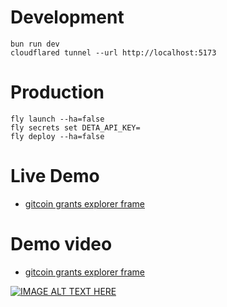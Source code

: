 # Development

```
bun run dev
cloudflared tunnel --url http://localhost:5173
```

# Production

```
fly launch --ha=false
fly secrets set DETA_API_KEY=
fly deploy --ha=false

```


# Live Demo

- [gitcoin grants explorer frame](https://warpcast.com/koisose.eth/0xe7dafd0f)

# Demo video

- [gitcoin grants explorer frame](https://www.youtube.com/watch?v=ZMGjXqQd5tE)

[![IMAGE ALT TEXT HERE](https://img.youtube.com/vi/ZMGjXqQd5tE/0.jpg)](https://www.youtube.com/watch?v=ZMGjXqQd5tE)
